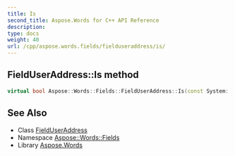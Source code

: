 ```yaml
---
title: Is
second_title: Aspose.Words for C++ API Reference
description: 
type: docs
weight: 40
url: /cpp/aspose.words.fields/fielduseraddress/is/
---
```

## FieldUserAddress::Is method




```cpp
virtual bool Aspose::Words::Fields::FieldUserAddress::Is(const System::TypeInfo &target) const override
```

## See Also

* Class [FieldUserAddress](../)
* Namespace [Aspose::Words::Fields](../../)
* Library [Aspose.Words](../../../)
